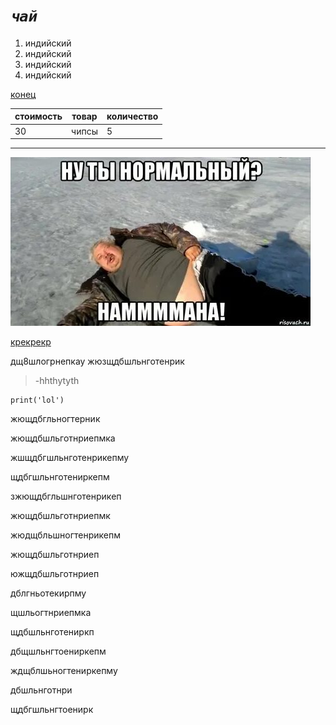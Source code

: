 # ***`чай`***
1. индийский
1. индийский
1. индийский
1. индийский

[конец](#lol)

стоимость|товар|количество
--------|----------|----------
30 |чипсы|5
----------------------------
![imagefish](mem.jpg)

[крекрекр](https://www.google.com/search?q=%D0%B4%D0%B6%D0%BE+%D0%B1%D0%B0%D0%B9%D0%B4%D0%B5%D0%BD&rlz=1C1GKLB_enRU926RU926&oq=&aqs=chrome.0.69i59i450l3.4378539j0j15&sourceid=chrome&ie=UTF-8)

дщ8шлогрнепкау
жюзщдбшльнготенрик

>-hhthytyth

    print('lol')

жющдбгльногтерник

жющдбшльготнриепмка

жшщдбгшльнготенрикепму

щдбгшльнготениркепм

зжющдбгльшнготенрикеп

жющдбшльготнриепмк

жюдщбльшногтенрикепм

жющдбшльготнриеп

южщдбшльготнриеп

дблгньотекирпму

щшльогтнриепмка

щдбшльнготениркп

дбщшльнгтоениркепм

ждщблшьногтениркепму

дбшльнготнри

щдбгшльнгтоенирк

<a name='lol'></a>